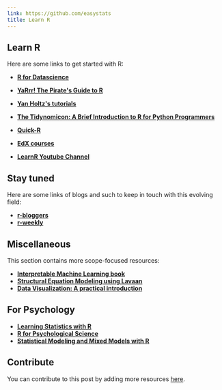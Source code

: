 ```yaml
---
link: https://github.com/easystats
title: Learn R
---
```


## Learn R

Here are some links to get started with R:

  - [**R for Datascience**](https://r4ds.had.co.nz/)
  - [**YaRrr\! The Pirate's Guide to R**](https://bookdown.org/ndphillips/YaRrr/)
  - [**Yan Holtz's tutorials**](https://www.yan-holtz.com/teaching)
  - [**The Tidynomicon: A Brief Introduction to R for Python Programmers**](https://gvwilson.github.io/tidynomicon/)


  - [**Quick-R**](https://www.statmethods.net/r-tutorial/index.html)
  - [**EdX courses**](https://www.edx.org/learn/r-programming)
  - [**LearnR Youtube Channel**](https://www.youtube.com/user/TheLearnR/)
  
  

## Stay tuned

Here are some links of blogs and such to keep in touch with this
evolving field:

  - [**r-bloggers**](https://www.r-bloggers.com/)
  - [**r-weekly**](https://rweekly.org )
  



## Miscellaneous

This section contains more scope-focused resources:

  - [**Interpretable Machine Learning book**](https://christophm.github.io/interpretable-ml-book/)
  - [**Structural Equation Modeling using Lavaan**](https://curranbauer.org/wp-content/uploads/2019/04/SEM-R-notes-for-web-2019.pdf)
  - [**Data Visualization: A practical introduction**](https://socviz.co/)
  

## For Psychology

  - [**Learning Statistics with R**](https://learningstatisticswithr.com/)
  - [**R for Psychological Science**](https://psyr.org/)
  - [**Statistical Modeling and Mixed Models with R**](https://github.com/singmann/mixed_model_workshop)

## Contribute

You can contribute to this post by adding more resources
[here](https://github.com/easystats/blog/master/content/ressources.md).
